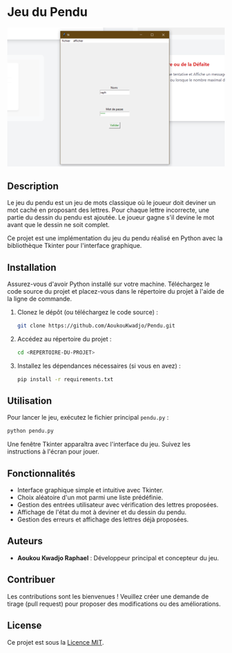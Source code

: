 # Jeu du Pendu

![Pendu App](images/auth.png) 

## Description

Le jeu du pendu est un jeu de mots classique où le joueur doit deviner un mot caché en proposant des lettres. Pour chaque lettre incorrecte, une partie du dessin du pendu est ajoutée. Le joueur gagne s'il devine le mot avant que le dessin ne soit complet.

Ce projet est une implémentation du jeu du pendu réalisé en Python avec la bibliothèque Tkinter pour l'interface graphique.

## Installation

Assurez-vous d'avoir Python installé sur votre machine. Téléchargez le code source du projet et placez-vous dans le répertoire du projet à l'aide de la ligne de commande.

1. Clonez le dépôt (ou téléchargez le code source) :
   ```bash
   git clone https://github.com/AoukouKwadjo/Pendu.git
   ```
   
2. Accédez au répertoire du projet :
   ```bash
   cd <REPERTOIRE-DU-PROJET>
   ```

3. Installez les dépendances nécessaires (si vous en avez) :
   ```bash
   pip install -r requirements.txt
   ```

## Utilisation

Pour lancer le jeu, exécutez le fichier principal `pendu.py` :

```bash
python pendu.py
```

Une fenêtre Tkinter apparaîtra avec l'interface du jeu. Suivez les instructions à l'écran pour jouer.

## Fonctionnalités

- Interface graphique simple et intuitive avec Tkinter.
- Choix aléatoire d'un mot parmi une liste prédéfinie.
- Gestion des entrées utilisateur avec vérification des lettres proposées.
- Affichage de l'état du mot à deviner et du dessin du pendu.
- Gestion des erreurs et affichage des lettres déjà proposées.

## Auteurs

- **Aoukou Kwadjo Raphael** : Développeur principal et concepteur du jeu.

## Contribuer

Les contributions sont les bienvenues ! Veuillez créer une demande de tirage (pull request) pour proposer des modifications ou des améliorations.

## License

Ce projet est sous la [Licence MIT](LICENSE).
